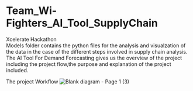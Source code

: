 # Team_Wi-Fighters_AI_Tool_SupplyChain
Xcelerate Hackathon   
Models folder contains the python files for the analysis and visualzation of the data in the case of the different steps involved in supply chain analysis.    
The AI Tool For Demand Forecasting gives us the overview of the project including the project flow,the purpose and explanation of the project included.

The project Workflow
![Blank diagram - Page 1 (3)](https://github.com/user-attachments/assets/19ef79d5-8be7-4f3f-b81b-2b981dccad6a)
